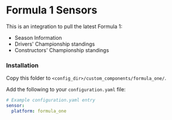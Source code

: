 # Formula 1 Sensors

This is an integration to pull the latest Formula 1:
 - Season Information
 - Drivers' Championship standings
 - Constructors' Championship standings

### Installation

Copy this folder to `<config_dir>/custom_components/formula_one/`.

Add the following to your `configuration.yaml` file:

```yaml
# Example configuration.yaml entry
sensor:
  platform: formula_one
```
